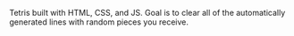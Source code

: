 Tetris built with HTML, CSS, and JS. Goal is to clear all of the automatically generated lines with random pieces you receive. 
